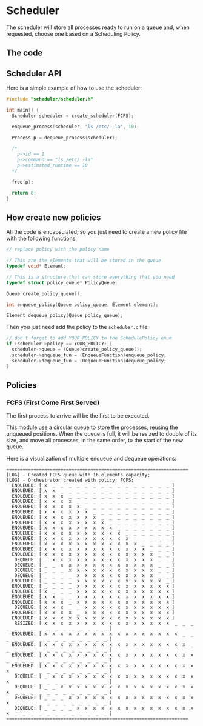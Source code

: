 # Scheduler

The scheduler will store all processes ready to run on a queue and, when requested, choose one based on a Scheduling Policy.

## The code

## Scheduler API

Here is a simple example of how to use the scheduler:

```c
#include "scheduler/scheduler.h"

int main() {
  Scheduler scheduler = create_scheduler(FCFS);

  enqueue_process(scheduler, "ls /etc/ -la", 10);

  Process p = dequeue_process(scheduler);

  /*
    p->id == 1
    p->command == "ls /etc/ -la"
    p->estimated_runtime == 10
  */

  free(p);

  return 0;
}
```

## How create new policies

All the code is encapsulated, so you just need to create a new policy file with the following functions:

```c
// replace policy with the policy name

// This are the elements that will be stored in the queue
typedef void* Element;

// This is a structure that can store everything that you need
typedef struct policy_queue* PolicyQueue;

Queue create_policy_queue();

int enqueue_policy(Queue policy_queue, Element element);

Element dequeue_policy(Queue policy_queue);
```

Then you just need add the policy to the `scheduler.c` file:

```c
// don't forget to add YOUR_POLICY to the SchedulePolicy enum
if (scheduler->policy == YOUR_POLICY) {
  scheduler->queue = (Queue)create_policy_queue();
  scheduler->enqueue_fun = (EnqueueFunction)enqueue_policy;
  scheduler->dequeue_fun = (DequeueFunction)dequeue_policy;
}
```

## Policies

### FCFS (First Come First Served)

The first process to arrive will be the first to be executed.

This module use a circular queue to store the processes, reusing the unqueued positions. When the queue is full, it will be resized to double of its size, and move all processes, in the same order, to the start of the new queue.

Here is a visualization of multiple enqueue and dequeue operations:

```plaintext
===================================================================
[LOG] - Created FCFS queue with 16 elements capacity;
[LOG] - Orchestrator created with policy: FCFS;
  ENQUEUED: [ x  _  _  _  _  _  _  _  _  _  _  _  _  _  _  _ ]
  ENQUEUED: [ x  x  _  _  _  _  _  _  _  _  _  _  _  _  _  _ ]
  ENQUEUED: [ x  x  x  _  _  _  _  _  _  _  _  _  _  _  _  _ ]
  ENQUEUED: [ x  x  x  x  _  _  _  _  _  _  _  _  _  _  _  _ ]
  ENQUEUED: [ x  x  x  x  x  _  _  _  _  _  _  _  _  _  _  _ ]
  ENQUEUED: [ x  x  x  x  x  x  _  _  _  _  _  _  _  _  _  _ ]
  ENQUEUED: [ x  x  x  x  x  x  x  _  _  _  _  _  _  _  _  _ ]
  ENQUEUED: [ x  x  x  x  x  x  x  x  _  _  _  _  _  _  _  _ ]
  ENQUEUED: [ x  x  x  x  x  x  x  x  x  _  _  _  _  _  _  _ ]
  ENQUEUED: [ x  x  x  x  x  x  x  x  x  x  _  _  _  _  _  _ ]
  ENQUEUED: [ x  x  x  x  x  x  x  x  x  x  x  _  _  _  _  _ ]
  ENQUEUED: [ x  x  x  x  x  x  x  x  x  x  x  x  _  _  _  _ ]
  ENQUEUED: [ x  x  x  x  x  x  x  x  x  x  x  x  x  _  _  _ ]
  ENQUEUED: [ x  x  x  x  x  x  x  x  x  x  x  x  x  x  _  _ ]
   DEQUEUE: [ _  x  x  x  x  x  x  x  x  x  x  x  x  x  _  _ ]
   DEQUEUE: [ _  _  x  x  x  x  x  x  x  x  x  x  x  x  _  _ ]
   DEQUEUE: [ _  _  _  x  x  x  x  x  x  x  x  x  x  x  _  _ ]
   DEQUEUE: [ _  _  _  _  x  x  x  x  x  x  x  x  x  x  _  _ ]
  ENQUEUED: [ _  _  _  _  x  x  x  x  x  x  x  x  x  x  x  _ ]
  ENQUEUED: [ _  _  _  _  x  x  x  x  x  x  x  x  x  x  x  x ]
  ENQUEUED: [ x  _  _  _  x  x  x  x  x  x  x  x  x  x  x  x ]
  ENQUEUED: [ x  x  _  _  x  x  x  x  x  x  x  x  x  x  x  x ]
  ENQUEUED: [ x  x  x  _  x  x  x  x  x  x  x  x  x  x  x  x ]
   DEQUEUE: [ x  x  x  _  _  x  x  x  x  x  x  x  x  x  x  x ]
  ENQUEUED: [ x  x  x  x  _  x  x  x  x  x  x  x  x  x  x  x ]
  ENQUEUED: [ x  x  x  x  x  x  x  x  x  x  x  x  x  x  x  x ]
   RESIZED: [ x  x  x  x  x  x  x  x  x  x  x  x  x  x  x  x  _  _  _  _  _  _  _  _  _  _  _  _  _  _  _  _ ]
  ENQUEUED: [ x  x  x  x  x  x  x  x  x  x  x  x  x  x  x  x  x  _  _  _  _  _  _  _  _  _  _  _  _  _  _  _ ]
  ENQUEUED: [ x  x  x  x  x  x  x  x  x  x  x  x  x  x  x  x  x  x  _  _  _  _  _  _  _  _  _  _  _  _  _  _ ]
  ENQUEUED: [ x  x  x  x  x  x  x  x  x  x  x  x  x  x  x  x  x  x  x  _  _  _  _  _  _  _  _  _  _  _  _  _ ]
  ENQUEUED: [ x  x  x  x  x  x  x  x  x  x  x  x  x  x  x  x  x  x  x  x  _  _  _  _  _  _  _  _  _  _  _  _ ]
   DEQUEUE: [ _  x  x  x  x  x  x  x  x  x  x  x  x  x  x  x  x  x  x  x  _  _  _  _  _  _  _  _  _  _  _  _ ]
   DEQUEUE: [ _  _  x  x  x  x  x  x  x  x  x  x  x  x  x  x  x  x  x  x  _  _  _  _  _  _  _  _  _  _  _  _ ]
   DEQUEUE: [ _  _  _  x  x  x  x  x  x  x  x  x  x  x  x  x  x  x  x  x  _  _  _  _  _  _  _  _  _  _  _  _ ]
   DEQUEUE: [ _  _  _  _  x  x  x  x  x  x  x  x  x  x  x  x  x  x  x  x  _  _  _  _  _  _  _  _  _  _  _  _ ]
===================================================================
```